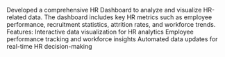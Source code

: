 Developed a comprehensive HR Dashboard to analyze and visualize HR-related data. The dashboard includes key HR metrics such as employee performance, recruitment statistics, attrition rates, and workforce trends.
Features:
Interactive data visualization for HR analytics
Employee performance tracking and workforce insights
Automated data updates for real-time HR decision-making
